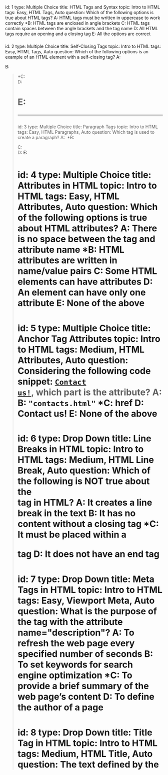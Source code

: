 ###
id: 1
type: Multiple Choice
title: HTML Tags and Syntax
topic: Intro to HTML
tags: Easy, HTML Tags, Auto 
question: Which of the following options is true about HTML tags?
A: HTML tags must be written in uppercase to work correctly
*B: HTML tags are enclosed in angle brackets
C: HTML tags contain spaces between the angle brackets and the tag name
D: All HTML tags require an opening and a closing tag
E: All the options are correct
###
id: 2
type: Multiple Choice
title: Self-Closing Tags
topic: Intro to HTML
tags: Easy, HTML Tags, Auto
question: Which of the following options is an example of an HTML element with a self-closing tag?
A: <code><p></code>
B: <code><blockquote></code>
*C: <code><br></code>
D: <code><h1></code>
E: <code><hr></code>
###
id: 3
type: Multiple Choice
title: Paragraph Tags
topic: Intro to HTML
tags: Easy, HTML Paragraphs, Auto
question: Which tag is used to create a paragraph?
A: <code><img></code>
*B: <code><p></code>
C: <code><br></code>
D: <code><a></code>
E: <code><h1></code>
###
id: 4
type: Multiple Choice
title: Attributes in HTML
topic: Intro to HTML
tags: Easy, HTML Attributes, Auto
question: Which of the following options is true about HTML attributes?
A: There is no space between the tag and attribute name
*B: HTML attributes are written in name/value pairs
C: Some HTML elements can have attributes
D: An element can have only one attribute
E: None of the above
###
id: 5
type: Multiple Choice
title: Anchor Tag Attributes
topic: Intro to HTML
tags: Medium, HTML Attributes, Auto
question: Considering the following code snippet: <code><a href="contacts.html">Contact us!</a></code>, which part is the attribute?
A: <code><a></code>
B: <code>"contacts.html"</code>
*C: href
D: Contact us!
E: None of the above
###
id: 6
type: Drop Down
title: Line Breaks in HTML
topic: Intro to HTML
tags: Medium, HTML Line Break, Auto
question: Which of the following is NOT true about the <code><br></code> tag in HTML?
A: It creates a line break in the text
B: It has no content without a closing tag
*C: It must be placed within a <p> tag
D: It does not have an end tag
###
id: 7
type: Drop Down
title: Meta Tags in HTML
topic: Intro to HTML
tags: Easy, Viewport Meta, Auto
question: What is the purpose of the <code><meta></code> tag with the attribute name="description"?
A: To refresh the web page every specified number of seconds
B: To set keywords for search engine optimization
*C: To provide a brief summary of the web page’s content
D: To define the author of a page
###
id: 8
type: Drop Down
title: Title Tag in HTML
topic: Intro to HTML
tags: Medium, HTML Title, Auto
question: The text defined by the <code><title></code> tag appears ___ in a web page.
A: Inside the main content area
*B: As the title in the browser tab, bookmarks, and search engine results
C: As the title
D: At the beginning of each paragraph
###
id: 9
type: Drop Down
title: HTML Line Break Tag
topic: Intro to HTML
tags: Easy, HTML Line Break, Auto
question: The ___ tag is used to create a line break.
*A: <br>
B: <p>
C: <hr>
D: <h1>
###
id: 10
type: Drop Down
title: Nesting Elements in HTML
topic: Intro to HTML
tags: Medium, Nesting Elements, Auto
question: The ___ tag is used to correctly nest elements to display “HTML” in bold inside a paragraph.
A: <strong> <p>HTML</p> </strong>
*B: <p> <strong>HTML</strong> </p>
C: <p> <em>HTML</em> </p>
D: <p>HTML<p> <strong> </strong>
###
id: 11
type: Check Box
title: HTML Structure Essentials
topic: Intro to HTML
tags: Medium, HTML Structure, Auto
question: Which of the following components are essential for a basic HTML structure? (Select all the apply)
*A: <!DOCTYPE html>
*B: <head>
*C: <body>
D: <footer>
*E: <html>
###
id: 12
type: Check Box
title: HTML Paragraph Tag
topic: Intro to HTML
tags: Medium, HTML Paragraph, Auto
question: Which of the following statements accurately describe the <code><p></code> tag?
*A: It groups sentences and sections of text together.
*B: It displays text as a block that starts on a new line.
C: It preserves extra spaces and line breaks in the content.
D: It can be used to format text as preformatted content.
E: Text inside <p> tags is displayed as a continuous line.
###
id: 13
type: Check Box
title: HTML Comments Purpose
topic: Intro to HTML
tags: Easy, HTML Comments, Auto
question: What is the purpose of using code comments in HTML?
*A: To help document the HTML source code.
*B: To provide notes for other developers.
C: To style elements on the page.
*D: To assist in debugging HTML code.
E: To ensure elements are displayed on the webpage.
###
id: 14
type: Check Box
title: HTML Document Structure
topic: Intro to HTML
tags: Medium, HTML Structure, Auto
question: Which statement is not true about the structure of an HTML document?
A: The HTML document is divided into head and body sections.
*B: The <head> element contains the visible content of the page.
C: The <title> tag is used to specify the document's title.
*D: The <body> section contains meta information about the page.
E: The HTML document must start with a <html> tag after the DOCTYPE declaration.
###
id: 15
type: Check Box
title: HTML Headings Information
topic: Intro to HTML
tags: Medium, HTML Headings, Auto
question: Which of the following is true about HTML headings? (Select all the apply)
*A: HTML headings range from <h1> to <h6>, where <h1> is the most important.
*B: Headings are used to structure the content and improve SEO.
C: All headings are treated as inline elements by default.
*D: The <h1> tag is typically used for the main title of the page.
*E: Headings cannot be nested within other elements.
###
id: 16
type: String Input
title: Writing a Heading in HTML
topic: Intro to HTML
tags: Easy, HTML Headings, Auto
question: Write the HTML code to produce “This is a heading” as a H1 tag. Note: You can ignore the quotation marks in your answer.
answer: <h1> This is a heading </h1>
###
id: 17
type: String Input
title: Nested HTML Elements
topic: Intro to HTML
tags: Medium, Nesting Elements, Manual
question: Provide an example of properly nested HTML elements using the sentence “My dog is very friendly.” The word “very” should be bold. Note: You can ignore the quotation marks in your answer.
answer: <p> My dog is <strong> very </strong> friendly. </p>
###
id: 18
type: String Input
title: Line Break in HTML
topic: Intro to HTML
tags: Easy, HTML Line Break, Auto
question: How would you use the <code><br></code> tag to create a line break, so that "Hello" appears on one line and "world!" starts on the next line? Note: You can ignore the quotation marks in your answer.
answer: Hello <br> world!
###
id: 19
type: String Input
title: Horizontal Rule in HTML
topic: Intro to HTML
tags: Medium, HTML Horizontal Rule, Auto
question: How would you add a horizontal line between the following two paragraphs? <br>This is the first paragraph.<br>(This is where the horizontal line should go)<br>This is the second paragraph.<br> Write your code in one sentence using the correct HTML tag(s).
answer: <p> This is the first paragraph. </p> <hr> <p> This is the second paragraph.</p>
###
id: 20
type: String Input
title: Blockquote in HTML
topic: Intro to HTML
tags: Hard, HTML Blockquote, Auto
question: How would you use the &lt;blockquote&gt; tag to display the following quote from Albert Einstein, with the source link &quot;https//example.com&quot; included as a citation? <br> Quote to format <br> "Life is like riding a bicycle. To keep your balance, you must keep moving."
answer: '<blockquote cite="https//example.com"> Life is like riding a bicycle. To keep your balance, you must keep moving. </blockquote>'
###
id: 21
type: Multiple Choice
title: Emphasize Text in HTML
topic: HTML Basic 1
tags: Easy, Tag Name, Auto
question: Which of the following HTML tags is used to emphasize text?
A: &lt;i&gt;
*B: &lt;em&gt;
C: &lt;cite&gt;
D: &lt;strong&gt;
E: None of these
###
id: 22
type: Multiple Choice
title: Creating a Bullet List
topic: HTML Basic 1
tags: Easy, List Tags, Auto
question: What is the correct way to make a bullet list?
*A: &lt;ul&gt;
B: &lt;ol&gt;
C: &lt;li&gt;
D: &lt;list&gt;
E: All of these
###
id: 23
type: Multiple Choice
title: Image Tag Attribute
topic: HTML Basic 1
tags: Easy, Attribute, Auto
question: Which attribute of the &lt;img&gt; tag specifies the URL of the image?
A: href
B: link
*C: src
D: alt
E: url
###
id: 24
type: Multiple Choice
title: Anchor Tag Target Attribute
topic: HTML Basic 1
tags: Medium, Anchor Tag Attribute, Auto
question: Which of the following code snippets opens a link in a new tab?
A: target="_tab"
*B: target="_blank"
C: newtab="true"
D: href="_newtab"
E: None of these
###
id: 25
type: Multiple Choice
title: Paragraph Tag in HTML
topic: HTML Basic 1
tags: Easy, Tag Name, Auto
question: Which HTML tag is used to define a paragraph?
A: &lt;para&gt;
B: &lt;div&gt;
*C: &lt;p&gt;
D: &lt;span&gt;
E: None of these
###
id: 26
type: String Input
title: Ordered List Creation
topic: HTML Basic 1
tags: Medium, Ordered List, Manual
question: Write the HTML code to create an ordered list with the following items: Toyota, GMC, RAM. Write out the full code including the list tags and list item.
answer: <ol> <li>Toyota</li> <li>GMC</li> <li>RAM</li> </ol>
###
id: 27
type: String Input
title: Navigation Menu Creation
topic: HTML Basic 1
tags: Medium, Navigation Tag, Auto
question: Create a navigation menu using the <code> &lt;nav&gt; </code> tag that contains a link to "home.html" labeled "Home".
answer: <nav> <a href="home.html">Home</a> </nav>
###
id: 28
type: String Input
title: Adding an Image with Alternate Text
topic: HTML Basic 1
tags: Medium, Image Tag, Auto
question: Insert an image with the alternate text "Orange cat drinking water" with the source file named "cat.jpg". Write the full HTML code including the image tag and alternate text.
answer: <img src="cat.jpg" alt="Orange cat drinking water">
###
id: 29
type: String Input
title: Using Special Characters in HTML
topic: HTML Basic 1
tags: Easy, Special Characters, Auto 
question: Write the following sentence using a paragraph tag:"Tom & Jerry."  Note: you can ignore the quotation marks in your answer.
answer: <p>Tom &amp; Jerry.</p>
###
id: 30 
type: String Input
title: Bolding words in HTML
topic: HTML Basic 1
tags: Easy, Phrase elements, Manual
question: Use HTML to bold the word "important" in the following sentence: <code> It is important to write clean and readable code. </code>
answer: It is <strong>important</strong> to write clean and readable code.
###
id: 31
type: Check Box
title: Phrase Elements
topic: HTML Basic 1
tags: Medium, Phrase Tags, Auto 
question: Which of the following HTML tags are phrase elements? (Select all that apply)
*A: &lt;em&gt;
*B: &lt;cite&gt;
C: &lt;header&gt;
D: &lt;title&gt;
*E: &lt;b&gt;
###
id: 32
type: Check Box
title: Creating Lists in HTML
topic: HTML Basic 1
tags: Easy, List Tags, Auto
question: Which HTML tag(s) can be used to create lists? (Select all that apply)
*A: &lt;ul&gt;
B: &lt;head&gt;
*C: &lt;li&gt;
*D: &lt;dl&gt;
E: &lt;p&gt;
###
id: 33
type: Check Box
title: Image Tag Attributes
topic: HTML Basic 1
tags: Medium, Attributes, Auto
question: Which attribute(s) can be applied to an <code> &lt;img&gt; </code> tag? (Select all that apply)
*A: src
*B: alt
C: type
*D: height
*E: width
###
id: 34
type: Check Box
title: HTML5 Structural Elements
topic: HTML Basic 1
tags: Medium, Structure Tags, Auto
question: Which tag(s) can be used for HTML5 structural elements? (Select all that apply)
A: &lt;img&gt;
*B: &lt;header&gt;
*C: &lt;section&gt;
D: &lt;a&gt;
E: &lt;span&gt;
###
id: 35
type: Check Box
title: Attributes for Hyperlinks
topic: HTML Basic 1
tags: Medium, Attributes, Auto
question: Which of the following attribute(s) are valid for hyperlinks (&lt;a&gt; tag)? (Select all that apply)
*A: href
B: mailto
C: src
*D: target
E: link
###
id: 36
type: Drop Down
title: Ordered List Tag
topic: HTML Basic 1
tags: Easy, Ordered List Tag, Auto
question: The correct tag to display a numbered list is ___ .
*A: <ol>
B: <ul>
C: <dl>
D: <li>
###
id: 37
type: Drop Down
title: HTML Entity for Less-Than Symbol
topic: HTML Basic 1
tags: Easy, HTML Entity, Auto
question: The ___ entity is used to display a less-than symbol in HTML.
*A: &lt;
B: &gt;
C: &copy;
D: &amp;
###
id: 38
type: Drop Down
title: Block-Level Division Tag
topic: HTML Basic 1
tags: Easy, Structural Elements, Auto
question: ___ tag defines a block-level division.
*A: <div>
B: <span>
C: <section>
D: <p>
###
id: 39
type: Drop Down
title: Opening Links in a New Tab
topic: HTML Basic 1
tags: Medium, Attribute, Auto
question: The ___ attribute opens a link in a new window or tab.
*A: <code>target="_blank"</code>
B: <code>href="_newtab"</code>
C: <code>open="new"</code>
D: <code>newtab="true"</code>
###
id: 40
type: Drop Down
title: Displaying an Image
topic: HTML Basic 1
tags: Easy, Tag Name, Auto
question: The ___ HTML tag is used to display an image.
*A: <img>
B: <image>
C: <media>
D: <figure>
###
id: 41
type: Multiple Choice
title: CSS Selector Example
topic: CSS Basic 1
tags: Easy, CSS Syntax, Auto
question: In the following CSS rule:<br> h1 { <br> color:blue; <br> }  <br> h1 is an example of:
A: A property
B: A value
*C: A selector
D: A declaration
E: None of the above
###
id: 42
type: Multiple Choice
title: Hexadecimal Color Values
topic: CSS Basic 1
tags: Easy, CSS Colors, Auto
question: What is the correct way to set a colour value in CSS using Hexadecimal values?
A: color:hsl(0, 100%, 50%);
B: colour:rgb(255, 0, 0);
*C: color:#FF0000;
D: color:red;
E: colour:#FF0000;
###
id: 43
type: Multiple Choice
title: Inline CSS Location
topic: CSS Basic 1
tags: Easy, Applying CSS, Auto
question: Where is an inline CSS written?
A: Inside the &lt;body&gt; tag
B: Inside the &lt;style&gt; tag within the <code><head></code> tag
C: Inside a &lt;link&gt; tag
*D: Inside the element’s style attribute
E: Inside the &lt;head&gt; tag
###
id: 44
type: Multiple Choice
title: Inline CSS Example
topic: CSS Basic 1
tags: Medium, Inline CSS, Auto
question: Which of the following is an example of inline CSS?
*A: &lt;p style="color:red;"&gt;This is a paragraph.&lt;/p&gt;
B: &lt;p style="color=red;"&gt;This is a paragraph.&lt;/p&gt;
C: &lt;p style:"color:red;"&gt;This is a paragraph.&lt;/p&gt;
D: &lt;p {style="color:red"}&gt;This is a paragraph.&lt;/p&gt;
E: None of the option are correct.
###
id: 45
type: Multiple Choice
title: Font Weight Usage
topic: CSS Basic 1
tags: Medium, CSS Text Styling, Auto
question: The following CSS declaration is applied to a paragraph element:<br>p { <br> font-weight:700;  <br>} <br>What does the font-weight value represent?
A: Light text
B: Normal text
*C: Bold text
D: Extra bold text
E: No visual change
###
id: 46
type: Drop Down
title: CSS Selector for Paragraph
topic: CSS Basic 1
tags: Easy, CSS Selectors, Auto
question: Which of the following is a valid CSS selector for a paragraph element?
*A: p { }
B: .p { }
C: #p { }
D: p() { }
E: p ()
###
id: 47
type: Drop Down
title: Text Color Property
topic: CSS Basic 1
tags: Easy, CSS Properties, Auto
question: The ___ property is used to change the text color.
A: text-color
B: background-color
C: font-color
*D: color
E: colour
###
id: 48
type: Drop Down
title: CSS Value in Margin Property
topic: CSS Basic 1
tags: Medium, CSS Properties (margin), Auto
question: In the following CSS rule:<br> p { margin:10px; } <br> the value 10px represents the ___  part of the style rule.
A: selector
B: size
C: distance
*D: value
E: property
###
id: 49
type: Drop Down
title: Font Family Description
topic: CSS Basic 1
tags: Medium, CSS Properties, Auto
question: The following description:"Specifies the typeface/font (or generic font family) to use. More than one can be specified" describes the ___ property.
*A: font-family
B: font-size
C: font-style
D: font-variant
E: font-weight
###
id: 50
type: Drop Down
title: Text Color in Paragraph
topic: CSS Basic 1
tags: Hard, CSS Colors, Auto
question: ___ sets the text color of all <code>&lt;p&gt;</code> elements to red.
*A: rgb(255, 0, 0)
B: hsl(120, 100%, 50%)
C: #0000ff
D: None of the options
E: colour:red;
###
id: 51
type: Check Box
title: Font-Related Properties
topic: CSS Basic 1
tags: Medium, CSS Properties, Auto
question: Which of the following code snippets contain valid CSS font-related properties? (Select all that apply.)
*A: font-family:Arial, sans-serif;
*B: font-weight:700;
*C: font-style:italic;
D: font-size:18;
E: font-family:Times New Roman:
###
id: 52
type: Check Box
title: Font Size Values
topic: CSS Basic 1
tags: Medium, CSS Values, Auto
question: Select all the values that can replace the blank in the following CSS rule:<br><code>h1 { font-size:- - -; } </code>
*A: 16px
*B: 1.5em
*C: 120%
*D: 2rem
E: bold
###
id: 53
type: Check Box
title: Applying External CSS
topic: CSS Basic 1
tags: Medium, Applying CSS, Auto
question: Which of the following is the correct way to link an external CSS file to an HTML document? (Select all that apply.)
A: &lt;link rel="stylesheet” href="styles.css"&gt; &lt;/link&gt;
B: &lt;link src="styles.css" type="text/css"&gt;
*C: &lt;link rel="stylesheet" href="styles.css"/&gt;
D: &lt;style src="styles.css"&gt;&lt;/style&gt;
E: &lt;link rel="stylesheet" src="styles.css" /&gt;
###
id: 54
type: Check Box
title: CSS Comments
topic: CSS Basic 1
tags: Easy, CSS Comments, Auto
question: Which of the following statements are true about CSS comments? (Select all that apply.)
*A: They are enclosed within /* and */.
B: They can be used to hide CSS rules from the browser.
*C: They do not affect how the webpage renders.
D: They can only be written inside &lt;style&gt; tags.
E: They are enclosed within */ and /*.
###
id: 55
type: Check Box
title: Relative CSS Units
topic: CSS Basic 1
tags: Medium, CSS Units, Auto
question: Which of the following are relative CSS units? (Select all that apply.)
A: px
*B: em
*C: %
*D: rem
E: pt
###
id: 56
type: String Input
title: External CSS File Href Attribute
topic: CSS Basic 1
tags: Medium, External CSS, Manual
question: An external CSS file is linked using a <code>&lt;link&gt;</code> element. If the CSS file is named styles.css and located in a folder named main, the correct href attribute would be:
answer: href="main/styles.css"
###
id: 57
type: String Input
title: CSS Declaration for Paragraph Color
topic: CSS Basic 1
tags: Easy, CSS Syntax, Manual
question: Write the CSS declaration to set the color of a paragraph to blue.
answer: p { color:blue; }
###
id: 58
type: String Input
title: Inline CSS for Background Color
topic: CSS Basic 1
tags: Medium, CSS Syntax, Manual
question: Write the inline CSS to set the background color of a <code> &lt;div&gt; </code> to yellow.
answer: <code><div style="background-color:yellow;"></div></code>
###
id: 59
type: String Input
title: Correcting CSS Rule Syntax
topic: CSS Basic 1
tags: Medium, CSS Syntax, Manual
question: Examine the following CSS rule, identify all the errors, and rewrite the correct version in one line. If multiple corrections are needed, list them in order, separated by commas. <code> <br> h2 {  <br> color:blue  <br> font-size = 20px; <br> text-align:center;  <br> background-color:#00FF00;  <br> } </code>
answer: color:blue; , font-size:20px;  
###
id: 60
type: String Input
title: CSS Rule for Font Size
topic: CSS Basic 1
tags: Easy, CSS Syntax, Auto
question: Write the CSS rule to apply a <code>text size</code> of <code>20px</code> to <code>h3</code>. Include the answer in one line.
answer: h3 { font-size:20px; }
###

